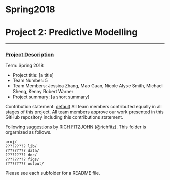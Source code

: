 # Spring2018


# Project 2: Predictive Modelling

----


### [Project Description](doc/)

Term: Spring 2018

+ Project title: [a title]
+ Team Number: 5
+ Team Members: Jessica Zhang, Mao Guan, Nicole Alyse Smith, Michael Sheng, Kenny Robert Warner
+ Project summary: [a short summary] 

Contribution statement: [default](doc/a_note_on_contributions.md) All team members contributed equally in all stages of this project. All team members approve our work presented in this GitHub repository including this contributions statement.

Following [suggestions](http://nicercode.github.io/blog/2013-04-05-projects/) by [RICH FITZJOHN](http://nicercode.github.io/about/#Team) (@richfitz). This folder is orgarnized as follows.

```
proj/
????????? lib/
????????? data/
????????? doc/
????????? figs/
????????? output/
```

Please see each subfolder for a README file.
